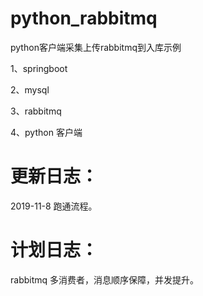 # python_rabbitmq
python客户端采集上传rabbitmq到入库示例

1、springboot 

2、mysql

3、rabbitmq

4、python 客户端

# 更新日志：

2019-11-8  跑通流程。

# 计划日志：

rabbitmq 多消费者，消息顺序保障，并发提升。

